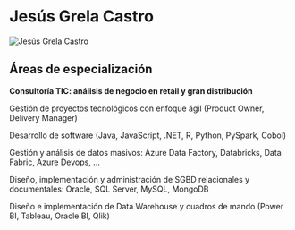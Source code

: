 # Jesús Grela Castro

![Jesús Grela Castro](https://jesusgrela.github.io/foto.jpg)

## Áreas de especialización

__Consultoría TIC: análisis de negocio en retail y gran distribución__

Gestión de proyectos tecnológicos con enfoque ágil (Product Owner, Delivery Manager)

Desarrollo de software (Java, JavaScript, .NET, R, Python, PySpark, Cobol)

Gestión y análisis de datos masivos: Azure Data Factory, Databricks, Data Fabric, Azure Devops, ...

Diseño, implementación y administración de SGBD relacionales y documentales: Oracle, SQL Server, MySQL, MongoDB

Diseño e implementación de Data Warehouse y cuadros de mando (Power BI, Tableau, Oracle BI, Qlik)
